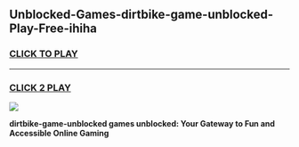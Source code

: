 
## Unblocked-Games-dirtbike-game-unblocked-Play-Free-ihiha
<h3>
<a href="https://premium76.site?title=dirtbike-game-unblocked&ref=22A">CLICK TO PLAY</a></h3>
<hr>

<h3>
<a href="https://premium76.site?title=dirtbike-game-unblocked&ref=22A">CLICK 2 PLAY</a>
  
</h3>

<a href="https://premium76.site?title=dirtbike-game-unblocked&ref=22A"><img src="https://clearcache.store/games.png"></a>


**dirtbike-game-unblocked games unblocked: Your Gateway to Fun and Accessible Online Gaming**
